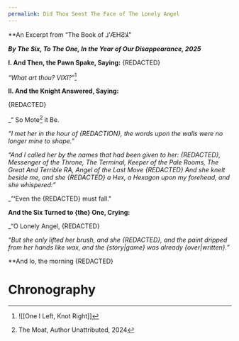 ```yaml
---
permalink: Did Thou Seest The Face of The Lonely Angel
---
```







**An Excerpt from “The Book of ⅃'ÆHƧﻼ"



**_By The Six, To The One, In the Year of Our Disappearance, 2025_**







**I. And Then, the Pawn Spake, Saying:**
{REDACTED}

_“What art thou? 
 VIXI?”_[^e]



**II. And the Knight Answered, Saying:**

{REDACTED}

  



_“ So Mote[^m] it Be.



_“I met her in the hour of {REDACTION}, the words upon the walls were no longer mine to shape.”_



  



_“And I called her by the names that had been given to her: {REDACTED}, Messenger of the Throne, The Terminal, Keeper of the Pale Rooms, The Great And Terrible RA, Angel of the Last Move {REDACTED} And she knelt beside me, and she {REDACTED} a Hex, a Hexagon upon my forehead, and she whispered:”_



  



_”‘Even the {REDACTED} must fall."


  



**And the Six Turned to {the} One, Crying:**



  



_“O Lonely Angel, {REDACTED}


  



_“But she only lifted her brush, and she {REDACTED}, and the paint dripped from her hands like wax, and the {story|game} was already {over|written}.”_



**And lo, the morning {REDACTED}

# Chronography



[^e]: ![[One I Left, Knot Right]]

[^m]: The Moat, Author Unattributed, 2024